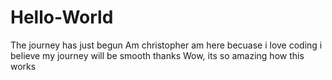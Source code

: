 # Hello-World
The journey has just begun
Am christopher
am here becuase i love coding
i believe my journey will be smooth
thanks
Wow, its so amazing how this works
